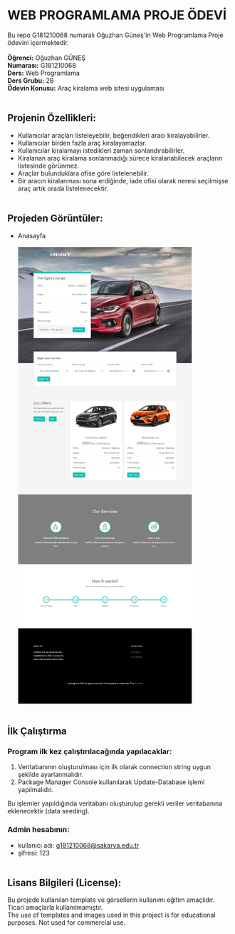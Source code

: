 # WEB PROGRAMLAMA PROJE ÖDEVİ
Bu repo G181210068 numaralı Oğuzhan Güneş'in Web Programlama Proje ödevini içermektedir.<br/><br/>
**Öğrenci:** Oğuzhan GÜNEŞ<br/>
**Numarası:** G181210068<br/>
**Ders:** Web Programlama<br/>
**Ders Grubu:** 2B<br/>
**Ödevin Konusu:** Araç kiralama web sitesi uygulaması
<br/><br/>
## Projenin Özellikleri:
* Kullanıcılar araçları listeleyebilir, beğendikleri aracı kiralayabilirler.
* Kullanıcılar birden fazla araç kiralayamazlar.
* Kullanıcılar kiralamayı istedikleri zaman sonlandırabilirler.
* Kiralanan araç kiralama sonlanmadığı sürece kiralanabilecek araçların listesinde görünmez.
* Araçlar bulunduklara ofise göre listelenebilir.
* Bir aracın kiralanması sona erdiğinde, iade ofisi olarak neresi seçilmişse araç artık orada listelenecektir.
<br/><br/>
## Projeden Görüntüler:
* Anasayfa
<br/><br/>
![CarRent index page](/github-img/index-full.jpeg "CarRent index page")
<br/><br/>
## İlk Çalıştırma
### Program ilk kez çalıştırılacağında yapılacaklar:
1. Veritabanının oluşturulması için ilk olarak connection string uygun şekilde ayarlanmalıdır.
2. Package Manager Console kullanılarak Update-Database işlemi yapılmalıdır.
<!-- -->
Bu işlemler yapıldığında veritabanı oluşturulup gerekli veriler veritabanına eklenecektir (data seeding).<br/>
### Admin hesabının:
- kullanıcı adı: g181210068@sakarya.edu.tr
- şifresi: 123
<br/><br/>
## Lisans Bilgileri (License):
Bu projede kullanılan template ve görsellerin kullanımı eğitim amaçlıdır. Ticari amaçlarla kullanılmamıştır.
<br/>
The use of templates and images used in this project is for educational purposes. Not used for commercial use.